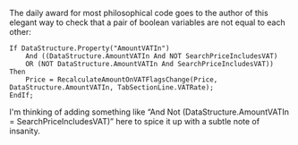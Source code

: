 ﻿The daily award for most philosophical code goes to the author of this elegant way to check that a pair of boolean variables are not equal to each other:

    If DataStructure.Property("AmountVATIn")
        And ((DataStructure.AmountVATIn And NOT SearchPriceIncludesVAT)
        OR (NOT DataStructure.AmountVATIn And SearchPriceIncludesVAT)) Then    
        Price = RecalculateAmountOnVATFlagsChange(Price, DataStructure.AmountVATIn, TabSectionLine.VATRate);
    EndIf;

I'm thinking of adding something like “And Not (DataStructure.AmountVATIn = SearchPriceIncludesVAT)” here to spice it up with a subtle note of insanity.